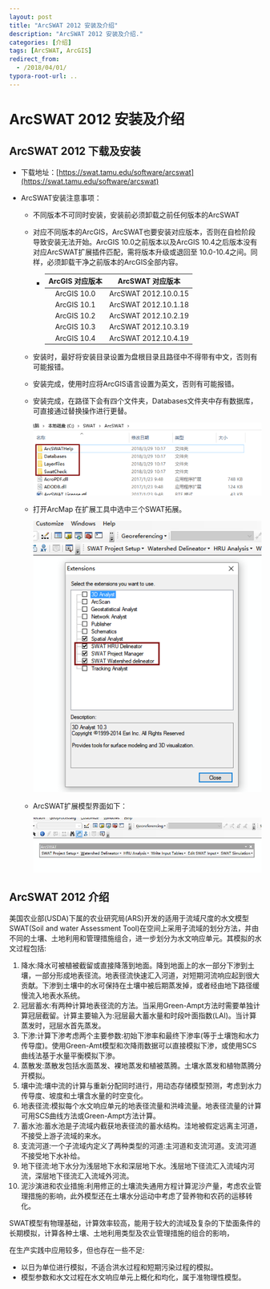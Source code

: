 ```yaml
---
layout: post
title: "ArcSWAT 2012 安装及介绍"
description: "ArcSWAT 2012 安装及介绍."
categories: [介绍]
tags: [ArcSWAT, ArcGIS]
redirect_from:
  - /2018/04/01/
typora-root-url: ..
---
```

# ArcSWAT 2012 安装及介绍

## ArcSWAT 2012 下载及安装

- 下载地址：[https://swat.tamu.edu/software/arcswat](https://swat.tamu.edu/software/arcswat)

- ArcSWAT安装注意事项：

  - 不同版本不可同时安装，安装前必须卸载之前任何版本的ArcSWAT

  - 对应不同版本的ArcGIS，ArcSWAT也要安装对应版本，否则在自检阶段导致安装无法开始。ArcGIS 10.0之前版本以及ArcGIS 10.4之后版本没有对应ArcSWAT扩展插件匹配，需将版本升级或退回至 10.0-10.4之间。同样，必须卸载干净之前版本的ArcGIS全部内容。

    - | ArcGIS 对应版本 |   ArcSWAT 对应版本   |
      | :-------------: | :------------------: |
      |   ArcGIS 10.0   | ArcSWAT 2012.10.0.15 |
      |   ArcGIS 10.1   | ArcSWAT 2012.10.1.18 |
      |   ArcGIS 10.2   | ArcSWAT 2012.10.2.19 |
      |   ArcGIS 10.3   | ArcSWAT 2012.10.3.19 |
      |   ArcGIS 10.4   | ArcSWAT 2012.10.4.19 |

  - 安装时，最好将安装目录设置为盘根目录且路径中不得带有中文，否则有可能报错。

  - 安装完成，使用时应将ArcGIS语言设置为英文，否则有可能报错。

  - 安装完成，在路径下会有四个文件夹，Databases文件夹中存有数据库，可直接通过替换操作进行更替。

    ![52259222155](/assets/images/posts/20180401/1522592221557.png)

  - 打开ArcMap 在扩展工具中选中三个SWAT拓展。

    ![52259279799](/assets/images/posts/20180401/1522592797992.png)

  - ArcSWAT扩展模型界面如下：

    ![52259276181](/assets/images/posts/20180401/1522592761811.png)

## ArcSWAT 2012 介绍

美国农业部(USDA)下属的农业研究局(ARS)开发的适用于流域尺度的水文模型SWAT(Soil and water Assessment Tool)在空间上采用子流域的划分方法，并由不同的土壤、土地利用和管理措施组合，进一步划分为水文响应单元。其模拟的水文过程包括:

1. 降水:降水可被植被截留或直接降落到地面。降到地面上的水一部分下渗到土壤，一部分形成地表径流。地表径流快速汇入河道，对短期河流响应起到很大贡献。下渗到土壤中的水可保持在土壤中被后期蒸发掉，或者经由地下路径缓慢流入地表水系统。
2. 冠层蓄水:有两种计算地表径流的方法。当采用Green-Ampt方法时需要单独计算冠层截留。计算主要输入为:冠层最大蓄水量和时段叶面指数(LAI)。当计算蒸发时，冠层水首先蒸发。
3. 下渗:计算下渗考虑两个主要参数:初始下渗率和最终下渗率(等于土壤饱和水力传导度)。使用Green-Amt模型和次降雨数据可以直接模拟下渗，或使用SCS曲线法基于水量平衡模拟下渗。
4. 蒸散发:蒸散发包括水面蒸发、裸地蒸发和植被蒸腾。土壤水蒸发和植物蒸腾分开模拟。
5. 壤中流:壤中流的计算与重新分配同时进行，用动态存储模型预测，考虑到水力传导度、坡度和土壤含水量的时空变化。
6. 地表径流:模拟每个水文响应单元的地表径流量和洪峰流量。地表径流量的计算可用SCS曲线方法或Green-Ampt方法计算。
7. 蓄水池:蓄水池是子流域内截获地表径流的蓄水结构。洼地被假定远离主河道，不接受上游子流域的来水。
8. 支流河道:一个子流域内定义了两种类型的河道:主河道和支流河道。支流河道不接受地下水补给。
9. 地下径流:地下水分为浅层地下水和深层地下水。浅层地下径流汇入流域内河流，深层地下径流汇入流域外河流。
10. 泥沙演进和农业措施:利用修正的土壤流失通用方程计算泥沙产量，考虑农业管理措施的影响，此外模型还在土壤水分运动中考虑了营养物和农药的运移转化。

SWAT模型有物理基础，计算效率较高，能用于较大的流域及复杂的下垫面条件的长期模拟，计算各种土壤、土地利用类型及农业管理措施的组合的影响，

在生产实践中应用较多，但也存在一些不足:

- 以日为单位进行模拟，不适合洪水过程和短期污染过程的模拟。
- 模型参数和水文过程在水文响应单元上概化和均化，属于准物理性模型。

